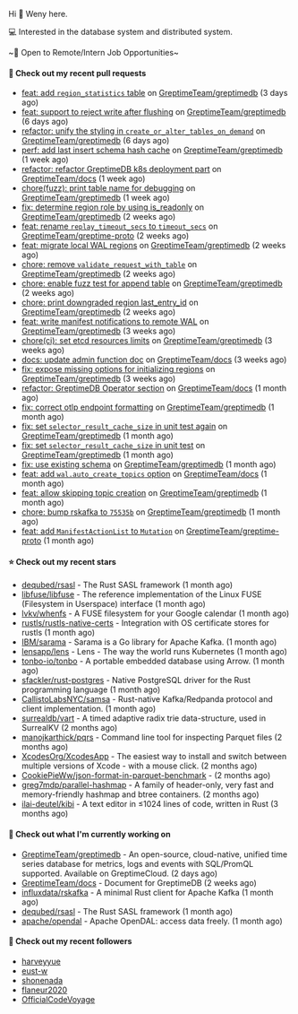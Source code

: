Hi 👋 Weny here.

💻 Interested in the database system and distributed system.

~🍺 Open to Remote/Intern Job Opportunities~

#### 🔨 Check out my recent pull requests

- [feat: add `region_statistics` table](https://github.com/GreptimeTeam/greptimedb/pull/4771) on [GreptimeTeam/greptimedb](https://github.com/GreptimeTeam/greptimedb) (3 days ago)
- [feat: support to reject write after flushing](https://github.com/GreptimeTeam/greptimedb/pull/4759) on [GreptimeTeam/greptimedb](https://github.com/GreptimeTeam/greptimedb) (6 days ago)
- [refactor: unify the styling in `create_or_alter_tables_on_demand`](https://github.com/GreptimeTeam/greptimedb/pull/4756) on [GreptimeTeam/greptimedb](https://github.com/GreptimeTeam/greptimedb) (6 days ago)
- [perf: add last insert schema hash cache](https://github.com/GreptimeTeam/greptimedb/pull/4745) on [GreptimeTeam/greptimedb](https://github.com/GreptimeTeam/greptimedb) (1 week ago)
- [refactor: refactor GreptimeDB k8s deployment part](https://github.com/GreptimeTeam/docs/pull/1187) on [GreptimeTeam/docs](https://github.com/GreptimeTeam/docs) (1 week ago)
- [chore(fuzz): print table name for debugging](https://github.com/GreptimeTeam/greptimedb/pull/4738) on [GreptimeTeam/greptimedb](https://github.com/GreptimeTeam/greptimedb) (1 week ago)
- [fix: determine region role by using is_readonly](https://github.com/GreptimeTeam/greptimedb/pull/4725) on [GreptimeTeam/greptimedb](https://github.com/GreptimeTeam/greptimedb) (2 weeks ago)
- [feat: rename `replay_timeout_secs` to `timeout_secs`](https://github.com/GreptimeTeam/greptime-proto/pull/191) on [GreptimeTeam/greptime-proto](https://github.com/GreptimeTeam/greptime-proto) (2 weeks ago)
- [feat: migrate local WAL regions](https://github.com/GreptimeTeam/greptimedb/pull/4715) on [GreptimeTeam/greptimedb](https://github.com/GreptimeTeam/greptimedb) (2 weeks ago)
- [chore: remove `validate_request_with_table`](https://github.com/GreptimeTeam/greptimedb/pull/4710) on [GreptimeTeam/greptimedb](https://github.com/GreptimeTeam/greptimedb) (2 weeks ago)
- [chore: enable fuzz test for append table](https://github.com/GreptimeTeam/greptimedb/pull/4702) on [GreptimeTeam/greptimedb](https://github.com/GreptimeTeam/greptimedb) (2 weeks ago)
- [chore: print downgraded region last_entry_id](https://github.com/GreptimeTeam/greptimedb/pull/4701) on [GreptimeTeam/greptimedb](https://github.com/GreptimeTeam/greptimedb) (2 weeks ago)
- [feat: write manifest notifications to remote WAL](https://github.com/GreptimeTeam/greptimedb/pull/4678) on [GreptimeTeam/greptimedb](https://github.com/GreptimeTeam/greptimedb) (3 weeks ago)
- [chore(ci): set etcd resources limits](https://github.com/GreptimeTeam/greptimedb/pull/4665) on [GreptimeTeam/greptimedb](https://github.com/GreptimeTeam/greptimedb) (3 weeks ago)
- [docs: update admin function doc](https://github.com/GreptimeTeam/docs/pull/1166) on [GreptimeTeam/docs](https://github.com/GreptimeTeam/docs) (3 weeks ago)
- [fix: expose missing options for initializing regions](https://github.com/GreptimeTeam/greptimedb/pull/4660) on [GreptimeTeam/greptimedb](https://github.com/GreptimeTeam/greptimedb) (3 weeks ago)
- [refactor: GreptimeDB Operator section](https://github.com/GreptimeTeam/docs/pull/1160) on [GreptimeTeam/docs](https://github.com/GreptimeTeam/docs) (1 month ago)
- [fix: correct otlp endpoint formatting](https://github.com/GreptimeTeam/greptimedb/pull/4646) on [GreptimeTeam/greptimedb](https://github.com/GreptimeTeam/greptimedb) (1 month ago)
- [fix: set `selector_result_cache_size` in unit test again](https://github.com/GreptimeTeam/greptimedb/pull/4641) on [GreptimeTeam/greptimedb](https://github.com/GreptimeTeam/greptimedb) (1 month ago)
- [fix: set `selector_result_cache_size` in unit test](https://github.com/GreptimeTeam/greptimedb/pull/4631) on [GreptimeTeam/greptimedb](https://github.com/GreptimeTeam/greptimedb) (1 month ago)
- [fix: use existing schema](https://github.com/GreptimeTeam/greptimedb/pull/4628) on [GreptimeTeam/greptimedb](https://github.com/GreptimeTeam/greptimedb) (1 month ago)
- [feat: add `wal.auto_create_topics` option](https://github.com/GreptimeTeam/docs/pull/1152) on [GreptimeTeam/docs](https://github.com/GreptimeTeam/docs) (1 month ago)
- [feat: allow skipping topic creation](https://github.com/GreptimeTeam/greptimedb/pull/4616) on [GreptimeTeam/greptimedb](https://github.com/GreptimeTeam/greptimedb) (1 month ago)
- [chore: bump rskafka to `75535b`](https://github.com/GreptimeTeam/greptimedb/pull/4608) on [GreptimeTeam/greptimedb](https://github.com/GreptimeTeam/greptimedb) (1 month ago)
- [feat: add `ManifestActionList` to `Mutation`](https://github.com/GreptimeTeam/greptime-proto/pull/187) on [GreptimeTeam/greptime-proto](https://github.com/GreptimeTeam/greptime-proto) (1 month ago)

#### ⭐ Check out my recent stars

- [dequbed/rsasl](https://github.com/dequbed/rsasl) - The Rust SASL framework (1 month ago)
- [libfuse/libfuse](https://github.com/libfuse/libfuse) - The reference implementation of the Linux FUSE (Filesystem in Userspace) interface (1 month ago)
- [lvkv/whenfs](https://github.com/lvkv/whenfs) - A FUSE filesystem for your Google calendar (1 month ago)
- [rustls/rustls-native-certs](https://github.com/rustls/rustls-native-certs) - Integration with OS certificate stores for rustls (1 month ago)
- [IBM/sarama](https://github.com/IBM/sarama) - Sarama is a Go library for Apache Kafka. (1 month ago)
- [lensapp/lens](https://github.com/lensapp/lens) - Lens - The way the world runs Kubernetes (1 month ago)
- [tonbo-io/tonbo](https://github.com/tonbo-io/tonbo) - A portable embedded database using Arrow. (1 month ago)
- [sfackler/rust-postgres](https://github.com/sfackler/rust-postgres) - Native PostgreSQL driver for the Rust programming language (1 month ago)
- [CallistoLabsNYC/samsa](https://github.com/CallistoLabsNYC/samsa) - Rust-native Kafka/Redpanda protocol and client implementation. (1 month ago)
- [surrealdb/vart](https://github.com/surrealdb/vart) - A timed adaptive radix trie data-structure, used in SurrealKV (2 months ago)
- [manojkarthick/pqrs](https://github.com/manojkarthick/pqrs) - Command line tool for inspecting Parquet files (2 months ago)
- [XcodesOrg/XcodesApp](https://github.com/XcodesOrg/XcodesApp) - The easiest way to install and switch between multiple versions of Xcode - with a mouse click.  (2 months ago)
- [CookiePieWw/json-format-in-parquet-benchmark](https://github.com/CookiePieWw/json-format-in-parquet-benchmark) -  (2 months ago)
- [greg7mdp/parallel-hashmap](https://github.com/greg7mdp/parallel-hashmap) - A family of header-only, very fast and memory-friendly hashmap and btree containers. (2 months ago)
- [ilai-deutel/kibi](https://github.com/ilai-deutel/kibi) - A text editor in ≤1024 lines of code, written in Rust (3 months ago)

#### 👷 Check out what I'm currently working on

- [GreptimeTeam/greptimedb](https://github.com/GreptimeTeam/greptimedb) - An open-source, cloud-native, unified time series database for metrics, logs and events with SQL/PromQL supported. Available on GreptimeCloud. (2 days ago)
- [GreptimeTeam/docs](https://github.com/GreptimeTeam/docs) - Document for GreptimeDB (2 weeks ago)
- [influxdata/rskafka](https://github.com/influxdata/rskafka) - A minimal Rust client for Apache Kafka (1 month ago)
- [dequbed/rsasl](https://github.com/dequbed/rsasl) - The Rust SASL framework (1 month ago)
- [apache/opendal](https://github.com/apache/opendal) - Apache OpenDAL: access data freely. (1 month ago)

#### 👯 Check out my recent followers

- [harveyyue](https://github.com/harveyyue)
- [eust-w](https://github.com/eust-w)
- [shonenada](https://github.com/shonenada)
- [flaneur2020](https://github.com/flaneur2020)
- [OfficialCodeVoyage](https://github.com/OfficialCodeVoyage)


